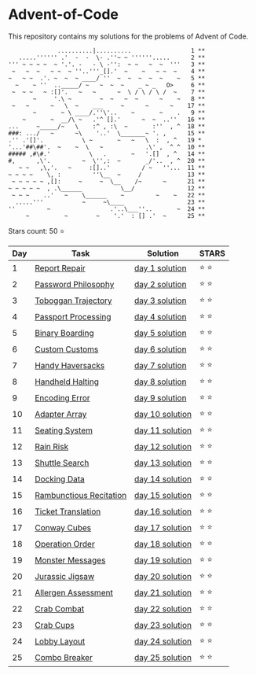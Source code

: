 # Advent-of-Code
This repository contains my solutions for the problems of Advent of Code.

```
              ..........|..........                 1 **
   .....'''''' .'  -  -  \- .''~ ~ ''''''.....      2 **
''' ~ ~ ~ ~  ~ '.'. -   - \ -'':  ~ ~   ~  ~  '''   3 **
 ~   ~  ~   ~ ~  ~ ''..'''_[].'  ~    ~   ~ ~  ~    4 **
~   ~ ~  .'. ~  ~  ~ ____/ ''  ~  ~  ~  ~  ~    ~   5 **
  ~    ~ ''  .._____/ ~   ~  ~  ~    _ ~ _   O>     6 **
 ~  ~ ~   ~ :[]'.   ~   ~      ~  \ / \ / \ /  ~    7 **
       ~     '.\ ~        ~  ~   ~  ~      ~    ~   8 **
 ~   ~      ~   \  ~    ___     ~      ~      ~    17 **
       ~       ~ \ ____/.''\'..    ~       ~    .   9 **
    ~       ~  __/\ ~   .'^ [].'      ~  ~  ..''   16 **
...     ~_____/~   \    :^ , :\  ~       :''  , ^  18 **
###: .../   ~      ~\    '..'  \_______~ '. ,      15 **
.'' .'[]'.           \ ~       ~   ~   \  :  , ^   19 *
'...'##\##'.  ~    ~  \   ~            .\' ,  ^ ^  10 **
##### ,#\#.'           \   .       ~   '.[]  , ^   14 **
#,      ,\'.         ~  \'',:  ~       _/'..  , ^  20 **
   ~ ~   ,\,'.   ~     :[]..'         / ~   ''...  11 **
~ ~ ~ ~    \, :         ''\__  ~     /             13 **
 ~ ~ ~ ~ ~ ,[]:     ~     ~  \__    /~      ~      21 **
~ ~ ~ ~ ~  , .\______           \__/               12 **
 ~ ~ ~    ..'   ~    \______    ~         ~    ~   22 **
  .....'''           ~     ~\____                  23 **
''         ~                 .'..\___''..       ~  24 **
     ~          ~        ~    '.'  : [] .'  ~      25 **

```

Stars count: 50 :star:

Day | Task | Solution | STARS |
------------ | ------------ | ------------- | ------------- |
1 |[Report Repair](./day-1) |[day 1 solution](./day-1/Program.cs) | :star: :star: |
2 |[Password Philosophy](./day-2) |[day 2 solution](./day-2/Program.cs) | :star: :star: |
3 |[Toboggan Trajectory](./day-3) |[day 3 solution](./day-3/Program.cs) | :star: :star: |
4 |[Passport Processing](./day-4) |[day 4 solution](./day-4/Program.cs) | :star: :star: |
5 |[Binary Boarding](./day-5) |[day 5 solution](./day-5/Program.cs) | :star: :star: |
6 |[Custom Customs](./day-6) |[day 6 solution](./day-6/Program.cs) | :star: :star: |
7 |[Handy Haversacks](./day-7) |[day 7 solution](./day-7/Program.cs) | :star: :star: |
8 |[Handheld Halting](./day-8) |[day 8 solution](./day-8/Program.cs) | :star: :star: |
9 |[Encoding Error](./day-9) |[day 9 solution](./day-9/Program.cs) | :star: :star: |
10 |[Adapter Array](./day-10) |[day 10 solution](./day-10/Program.cs) | :star: :star: |
11 |[Seating System](./day-11) |[day 11 solution](./day-11/Program.cs) | :star: :star: |
12 |[Rain Risk](./day-12) |[day 12 solution](./day-12/Program.cs) | :star: :star: |
13 |[Shuttle Search](./day-13) |[day 13 solution](./day-13/Program.cs) | :star: :star: |
14 |[Docking Data](./day-14) |[day 14 solution](./day-14/Program.cs) | :star: :star: |
15 |[Rambunctious Recitation](./day-15) |[day 15 solution](./day-15/Program.cs) | :star: :star: |
16 |[Ticket Translation](./day-16) |[day 16 solution](./day-16/Program.cs) | :star: :star: |
17 |[Conway Cubes](./day-17) |[day 17 solution](./day-17/Program.cs) | :star: :star: |
18 |[Operation Order](./day-18) |[day 18 solution](./day-18/Program.cs) | :star: :star: |
19 |[Monster Messages](./day-19) |[day 19 solution](./day-19/Program.cs) | :star: :star: |
20 |[Jurassic Jigsaw](./day-20) |[day 20 solution](./day-20/Program.cs) | :star: :star: |
21 |[Allergen Assessment](./day-21) |[day 21 solution](./day-21/Program.cs) | :star: :star: |
22 |[Crab Combat](./day-22) |[day 22 solution](./day-22/Program.cs) | :star: :star: |
23 |[Crab Cups](./day-23) |[day 23 solution](./day-23/Program.cs) | :star: :star: |
24 |[Lobby Layout](./day-24)|[day 24 solution](./day-24/Program.cs) |:star: :star: |
25 |[Combo Breaker](./day-25)|[day 25 solution](./day-25/Program.cs) |:star: :star: |
